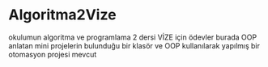 # Algoritma2Vize
okulumun algoritma ve programlama 2 dersi VİZE için ödevler
burada OOP anlatan mini projelerin bulunduğu bir klasör ve OOP kullanılarak yapılmış bir otomasyon projesi mevcut 
